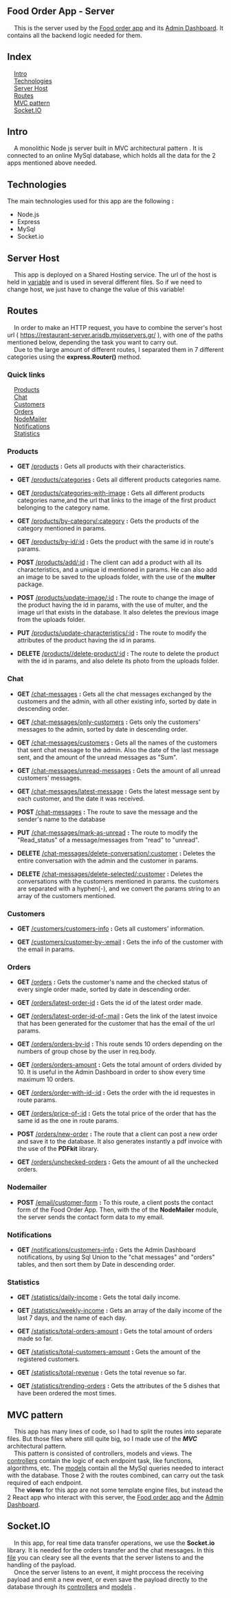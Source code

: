 
## Food Order App - Server

&nbsp;&nbsp;&nbsp;&nbsp;This is the server used by the 
[Food order app](https://courageous-frangipane-c90c9e.netlify.app/) and its
[Admin Dashboard](https://6378372e9d407f764d34917b--subtle-nasturtium-5d32c7.netlify.app/).
It contains all the backend logic needed for them.

## Index

&nbsp;&nbsp;&nbsp;&nbsp;[Intro](#intro)\
&nbsp;&nbsp;&nbsp;&nbsp;[Technologies](#technologies)\
&nbsp;&nbsp;&nbsp;&nbsp;[Server Host](#server-host)\
&nbsp;&nbsp;&nbsp;&nbsp;[Routes](#routes)\
&nbsp;&nbsp;&nbsp;&nbsp;[MVC pattern](#mvc-pattern)\
&nbsp;&nbsp;&nbsp;&nbsp;[Socket.IO](socketio)

## Intro
&nbsp;&nbsp;&nbsp;&nbsp;A monolithic Node js server built in MVC architectural pattern 
. It is connected
to an online MySql database, which holds all the data for the 2 apps mentioned above needed. 

## Technologies

The main technologies used for this app are the following **:**
- Node.js
- Express
- MySql
- Socket.io

## Server Host

&nbsp;&nbsp;&nbsp;&nbsp;This app is deployed on a Shared Hosting service. The url 
of the host is held in [variable](https://github.com/Aris-Empanta/Food_Order_App---Server/blob/main/variables/variables.js)
 and is used in several different files. So if we need to change host, we
 just have to change the value of this variable!

## Routes
&nbsp;&nbsp;&nbsp;&nbsp;In order to make an HTTP request,
you have to combine the server's host url (
https://restaurant-server.arisdb.myipservers.gr/ ), with one of the paths
mentioned below, depending the task you want to carry out.\
&nbsp;&nbsp;&nbsp;&nbsp;Due to the large amount of different routes, I separated them in 7 different
categories using the **express.Router()** method.

### Quick links

&nbsp;&nbsp;&nbsp;&nbsp;[Products](#products)\
&nbsp;&nbsp;&nbsp;&nbsp;[Chat](#chat)\
&nbsp;&nbsp;&nbsp;&nbsp;[Customers](#customers)\
&nbsp;&nbsp;&nbsp;&nbsp;[Orders](#orders)\
&nbsp;&nbsp;&nbsp;&nbsp;[NodeMailer](#nodemailer)\
&nbsp;&nbsp;&nbsp;&nbsp;[Notifications](#notifications)\
&nbsp;&nbsp;&nbsp;&nbsp;[Statistics](#statistics)

### Products

- **GET** [/products](https://restaurant-server.arisdb.myipservers.gr/products) **:** Gets all products with their characteristics.

- **GET** [/products/categories](https://restaurant-server.arisdb.myipservers.gr/products/categories) **:** Gets all different products categories name.

- **GET** [/products/categories-with-image](https://restaurant-server.arisdb.myipservers.gr/products/categories-with-image) **:** Gets all different products categories name,and the url that links to the image of the first product belonging to the category name.

- **GET** [/products/by-category/:category](https://restaurant-server.arisdb.myipservers.gr/products/by-category/pizza ) **:** Gets the products of the category mentioned in params.

- **GET** [/products/by-id/:id](https://restaurant-server.arisdb.myipservers.gr/products/by-id/1)  **:** Gets the product with the same id in route's params. 

- **POST** [/products/add/:id](https://restaurant-server.arisdb.myipservers.gr/) **:** The client can add a product with all its characteristics, and a unique id mentioned in params. He can also add an image to be saved to the uploads folder, with the use of the **multer** package.

- **POST** [/products/update-image/:id](https://restaurant-server.arisdb.myipservers.gr/products/update-image/:id) **:** The route to change the image of the product having the id in params, with the use of multer, and the image url that exists in the database. It also deletes the previous image from the uploads folder.

- **PUT** [/products/update-characteristics/:id](https://restaurant-server.arisdb.myipservers.gr/products/update-characteristics/:id) **:** The route to modify the attributes of the product having the id in params.

- **DELETE** [/products//delete-product/:id](https://restaurant-server.arisdb.myipservers.gr/products/delete-product/:id) **:**  The route to delete the product with the id in params, and also delete its photo from the uploads folder.

### Chat

- **GET** [/chat-messages](https://restaurant-server.arisdb.myipservers.gr/chat-messages) **:** Gets all the chat messages exchanged by the customers and the admin, with all other existing info, sorted by date in descending order.

- **GET** [/chat-messages/only-customers](https://restaurant-server.arisdb.myipservers.gr/chat-messages/only-customers) **:** Gets only the customers' messages to the admin, sorted by date in descending order.

- **GET** [/chat-messages/customers](https://restaurant-server.arisdb.myipservers.gr/chat-messages/customers) **:** Gets all the names of the customers that sent chat message to the admin. Also the date of the last message sent, and the amount of the unread messages as "Sum".

- **GET** [/chat-messages/unread-messages](https://restaurant-server.arisdb.myipservers.gr/chat-messages/unread-messages) **:** Gets the amount of all unread customers' messages.

- **GET** [/chat-messages/latest-message](https://restaurant-server.arisdb.myipservers.gr/chat-messages/latest-message) **:** Gets the latest message sent by each customer, and the date it was received.

- **POST** [/chat-messages](https://restaurant-server.arisdb.myipservers.gr/chat-messages) **:** The route to save the message and the sender's name to the database

- **PUT** [/chat-messages/mark-as-unread](https://restaurant-server.arisdb.myipservers.gr/chat-messages/mark-as-unread) **:**  The route to modify the "Read_status" of a message/messages from "read" to "unread".

- **DELETE** [/chat-messages/delete-conversation/:customer](https://restaurant-server.arisdb.myipservers.gr/chat-messages/delete-conversation/:customer) **:**  Deletes the entire conversation with the admin and the customer in params.

- **DELETE** [/chat-messages/delete-selected/:customer](https://restaurant-server.arisdb.myipservers.gr/chat-messages/delete-selected/:customer) **:**  Deletes the conversations with the customers mentioned in params. the customers are separated with a hyphen(-), and we convert the params string to an array of the customers mentioned.

### Customers

- **GET** [/customers/customers-info](https://restaurant-server.arisdb.myipservers.gr/customers/customers-info) **:** Gets all customers' information.

- **GET** [/customers/customer-by-:email](https://restaurant-server.arisdb.myipservers.gr/customers/customer-by-johnnie.walker@gmail.com) **:**  Gets the info of the customer with the email in params.

### Orders

- **GET** [/orders](https://restaurant-server.arisdb.myipservers.gr/orders) **:** Gets the customer's name and the checked status of every single order made, sorted by date in descending order.

- **GET** [/orders/latest-order-id](https://restaurant-server.arisdb.myipservers.gr/orders/latest-order-id) **:** Gets the id of the latest order made.

- **GET** [/orders/latest-order-id-of-:mail](https://restaurant-server.arisdb.myipservers.gr/orders/latest-order-id-of-:mail) **:** Gets the link of the latest invoice that has been generated for the customer that has the email of the url params.

- **GET** [/orders/orders-by-id](https://restaurant-server.arisdb.myipservers.gr/orders/orders-by-id) **:** This route sends 10 orders depending on the numbers of group chose by the user in req.body.

- **GET** [/orders/orders-amount](https://restaurant-server.arisdb.myipservers.gr/orders/orders-amount) **:** Gets the total amount of orders divided by 10. It is useful in the Admin Dashboard in order to show every time maximum 10 orders.

- **GET** [/orders/order-with-id-:id](https://restaurant-server.arisdb.myipservers.gr/orders/order-with-id-23) **:** Gets the order with the id requestes in route params.

- **GET** [/orders/price-of-:id](https://restaurant-server.arisdb.myipservers.gr/orders/price-of-32) **:** Gets the total price of the order that has the same id as the one in route params.

- **POST** [/orders/new-order](https://restaurant-server.arisdb.myipservers.gr/orders/new-order) **:** The route that a client can post a new order and save it to the database. It also generates instantly a pdf invoice with the use of the **PDFkit** library.

- **GET** [/orders/unchecked-orders](https://restaurant-server.arisdb.myipservers.gr/orders/unchecked-orders) **:** Gets the amount of all the unchecked orders.

### Nodemailer

- **POST** [/email/customer-form](https://restaurant-server.arisdb.myipservers.gr/email/customer-form) **:** To this route, a client posts the contact form of the Food Order App. Then, with the of the **NodeMailer** module, the server sends the contact form data to my email.

### Notifications

- **GET** [/notifications/customers-info](https://restaurant-server.arisdb.myipservers.gr/notifications/customers-info) **:** Gets the Admin Dashboard notifications, by using Sql Union to the "chat messages" and "orders" tables, and then sort them by Date in descending order.

### Statistics

- **GET** [/statistics/daily-income](https://restaurant-server.arisdb.myipservers.gr/statistics/daily-income) **:** Gets the total daily income.

- **GET** [/statistics/weekly-income](https://restaurant-server.arisdb.myipservers.gr/statistics/weekly-income) **:** Gets an array of the daily income of the last 7 days, and the name of each day.

- **GET** [/statistics/total-orders-amount](https://restaurant-server.arisdb.myipservers.gr/statistics/total-orders-amount) **:** Gets the total amount of orders made so far.

- **GET** [/statistics/total-customers-amount](https://restaurant-server.arisdb.myipservers.gr/statistics/total-customers-amount) **:** Gets the amount of the registered customers.

- **GET** [/statistics/total-revenue](https://restaurant-server.arisdb.myipservers.gr/statistics/total-revenue) **:** Gets the total revenue so far.

- **GET** [/statistics/trending-orders](https://restaurant-server.arisdb.myipservers.gr/statistics/trending-orders) **:** Gets the attributes of the 5 dishes that have been ordered the most times.

## MVC pattern

&nbsp;&nbsp;&nbsp;&nbsp;This app has many lines of code, so I had to 
split the routes into separate files. But those files where still quite
big, so I made use of the ***MVC*** architectural pattern.\
&nbsp;&nbsp;&nbsp;&nbsp;This pattern is consisted of controllers, models and views.
The [controllers](https://github.com/Aris-Empanta/Food_Order_App---Server/tree/main/controlers) 
contain the logic of each endpoint task, like functions, algorithms, etc.
The [models](https://github.com/Aris-Empanta/Food_Order_App---Server/tree/main/models) 
contain all the MySql queries needed to interact with the database. Those 2 with
the routes combined, can carry out the task required of each endpoint.\
&nbsp;&nbsp;&nbsp;&nbsp;The **views** for this app are not some template engine
files, but instead the 2 React app who interact with this server, the 
[Food order app](https://courageous-frangipane-c90c9e.netlify.app/) and the
[Admin Dashboard](https://6378372e9d407f764d34917b--subtle-nasturtium-5d32c7.netlify.app/).

## Socket.IO

&nbsp;&nbsp;&nbsp;&nbsp;In this app, for real time data transfer operations, we use the **Socket.io** library.
It is needed for the orders transfer and the chat messages. In this [file](https://github.com/Aris-Empanta/Food_Order_App---Server/blob/main/socket_io/socket_io.js)
 you can cleary see all the events that the server listens to and the handling of the payload.\
 &nbsp;&nbsp;&nbsp;&nbsp;Once the server listens to an event, it might proccess
 the receiving payload and emit a new event, or even save the payload 
 directly to the database through its [controllers](https://github.com/Aris-Empanta/Food_Order_App---Server/blob/main/controlers/socketController.js)
 and [models](https://github.com/Aris-Empanta/Food_Order_App---Server/blob/main/models/socketModel.js) .
